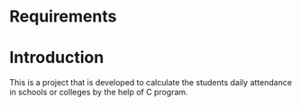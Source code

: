 # Requirements

# Introduction
This is a project that is developed to calculate the students daily attendance in schools or colleges by the help of C program.
 
